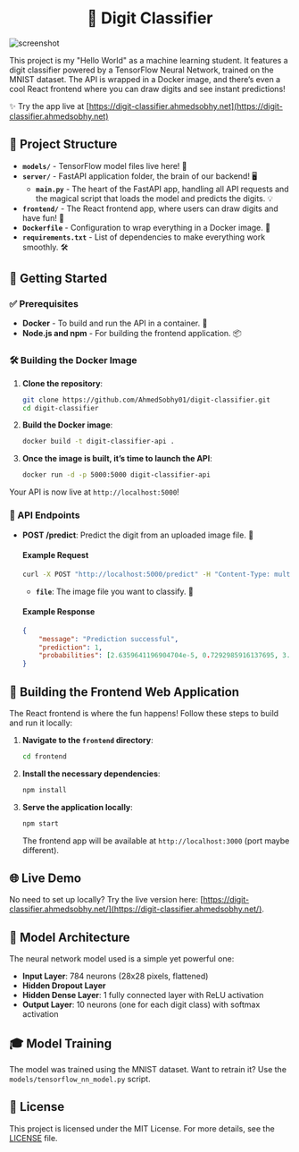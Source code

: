 <h1 align="center">🔎 Digit Classifier</h1>

![screenshot](https://github.com/user-attachments/assets/de0e06fc-7f17-4a47-aabc-ea75e19135ef)

This project is my "Hello World" as a machine learning student. It features a digit classifier powered by a TensorFlow Neural Network, trained on the MNIST dataset. The API is wrapped in a Docker image, and there’s even a cool React frontend where you can draw digits and see instant predictions!

✨ Try the app live at [https://digit-classifier.ahmedsobhy.net](https://digit-classifier.ahmedsobhy.net)

## 📁 Project Structure

-   **`models/`** - TensorFlow model files live here! 🧠
-   **`server/`** - FastAPI application folder, the brain of our backend! 🖥️
    -   **`main.py`** - The heart of the FastAPI app, handling all API requests and the magical script that loads the model and predicts the digits. 💡
-   **`frontend/`** - The React frontend app, where users can draw digits and have fun! 🎨
-   **`Dockerfile`** - Configuration to wrap everything in a Docker image. 🐳
-   **`requirements.txt`** - List of dependencies to make everything work smoothly. 🛠️

## 🚀 Getting Started

### ✅ Prerequisites

-   **Docker** - To build and run the API in a container. 🐋
-   **Node.js and npm** - For building the frontend application. 📦

### 🛠️ Building the Docker Image

1. **Clone the repository**:

    ```bash
    git clone https://github.com/AhmedSobhy01/digit-classifier.git
    cd digit-classifier
    ```

2. **Build the Docker image**:

    ```bash
    docker build -t digit-classifier-api .
    ```

3. **Once the image is built, it’s time to launch the API**:
    ```bash
    docker run -d -p 5000:5000 digit-classifier-api
    ```

Your API is now live at `http://localhost:5000`!

### 🔗 API Endpoints

-   **POST /predict**: Predict the digit from an uploaded image file. 📸

    #### Example Request

    ```bash
    curl -X POST "http://localhost:5000/predict" -H "Content-Type: multipart/form-data" -F "file=@your_image_file.png"
    ```

    -   **`file`**: The image file you want to classify. 🎯

    #### Example Response

    ```json
    {
        "message": "Prediction successful",
        "prediction": 1,
        "probabilities": [2.6359641196904704e-5, 0.7292985916137695, 3.460873995209113e-5, 0.10600192844867706, 0.005066428333520889, 0.053292419761419296, 3.709441443788819e-6, 0.002449796535074711, 0.005420663394033909, 0.09840560704469681]
    }
    ```

## 🎨 Building the Frontend Web Application

The React frontend is where the fun happens! Follow these steps to build and run it locally:

1. **Navigate to the `frontend` directory**:

    ```bash
    cd frontend
    ```

2. **Install the necessary dependencies**:

    ```bash
    npm install
    ```

3. **Serve the application locally**:

    ```bash
    npm start
    ```

    The frontend app will be available at `http://localhost:3000` (port maybe different).

## 🌐 Live Demo

No need to set up locally? Try the live version here: [https://digit-classifier.ahmedsobhy.net/](https://digit-classifier.ahmedsobhy.net/).

## 🧠 Model Architecture

The neural network model used is a simple yet powerful one:

-   **Input Layer**: 784 neurons (28x28 pixels, flattened)
-   **Hidden Dropout Layer**
-   **Hidden Dense Layer**: 1 fully connected layer with ReLU activation
-   **Output Layer**: 10 neurons (one for each digit class) with softmax activation

## 🎓 Model Training

The model was trained using the MNIST dataset. Want to retrain it? Use the `models/tensorflow_nn_model.py` script.

## 📜 License

This project is licensed under the MIT License. For more details, see the [LICENSE](LICENSE) file.
